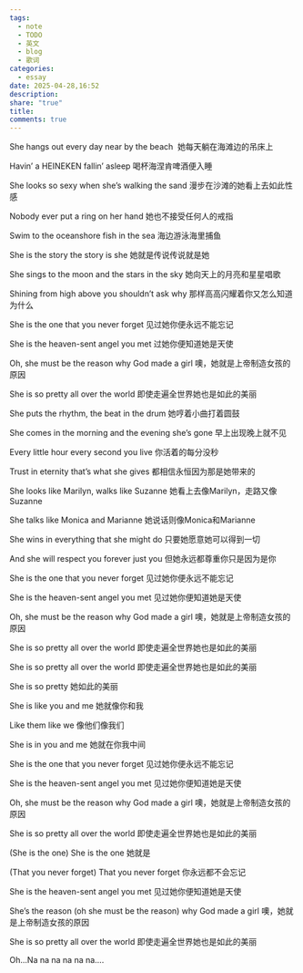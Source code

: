 ```yaml
---
tags:
  - note
  - TODO
  - 英文
  - blog
  - 歌词
categories:
  - essay
date: 2025-04-28,16:52
description: 
share: "true"
title: 
comments: true
---
```


She hangs out every day near by the beach 
她每天躺在海滩边的吊床上

Havin’ a HEINEKEN fallin’ asleep
喝杯海涅肯啤酒便入睡

She looks so sexy when she’s walking the sand
漫步在沙滩的她看上去如此性感

Nobody ever put a ring on her hand
她也不接受任何人的戒指

Swim to the oceanshore fish in the sea
海边游泳海里捕鱼

She is the story the story is she
她就是传说传说就是她

She sings to the moon and the stars in the sky
她向天上的月亮和星星唱歌

Shining from high above you shouldn’t ask why
那样高高闪耀着你又怎么知道为什么

She is the one that you never forget
见过她你便永远不能忘记

She is the heaven-sent angel you met
过她你便知道她是天使

Oh, she must be the reason why God made a girl
噢，她就是上帝制造女孩的原因

She is so pretty all over the world
即使走遍全世界她也是如此的美丽

She puts the rhythm, the beat in the drum
她哼着小曲打着圆鼓

She comes in the morning and the evening she’s gone
早上出现晚上就不见

Every little hour every second you live
你活着的每分没秒

Trust in eternity that’s what she gives
都相信永恒因为那是她带来的

She looks like Marilyn, walks like Suzanne
她看上去像Marilyn，走路又像Suzanne

She talks like Monica and Marianne
她说话则像Monica和Marianne

She wins in everything that she might do
只要她愿意她可以得到一切

And she will respect you forever just you
但她永远都尊重你只是因为是你

She is the one that you never forget
见过她你便永远不能忘记

She is the heaven-sent angel you met
见过她你便知道她是天使

Oh, she must be the reason why God made a girl
噢，她就是上帝制造女孩的原因

She is so pretty all over the world
即使走遍全世界她也是如此的美丽

She is so pretty all over the world
即使走遍全世界她也是如此的美丽

She is so pretty
她如此的美丽

She is like you and me
她就像你和我

Like them like we
像他们像我们

She is in you and me
她就在你我中间

She is the one that you never forget
见过她你便永远不能忘记

She is the heaven-sent angel you met
见过她你便知道她是天使

Oh, she must be the reason why God made a girl
噢，她就是上帝制造女孩的原因

She is so pretty all over the world
即使走遍全世界她也是如此的美丽

(She is the one) She is the one
她就是

(That you never forget) That you never forget
你永远都不会忘记

She is the heaven-sent angel you met
见过她你便知道她是天使

She’s the reason (oh she must be the reason) why God made a girl
噢，她就是上帝制造女孩的原因

She is so pretty all over the world
即使走遍全世界她也是如此的美丽

Oh...Na na na na na na….
